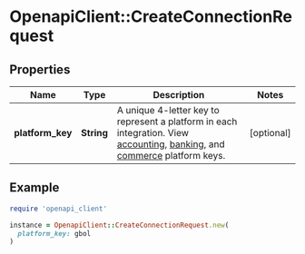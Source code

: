 # OpenapiClient::CreateConnectionRequest

## Properties

| Name | Type | Description | Notes |
| ---- | ---- | ----------- | ----- |
| **platform_key** | **String** | A unique 4-letter key to represent a platform in each integration. View [accounting](https://docs.codat.io/integrations/accounting/overview#platform-keys), [banking](https://docs.codat.io/integrations/banking/overview#platform-keys), and [commerce](https://docs.codat.io/integrations/commerce/overview#platform-keys) platform keys. | [optional] |

## Example

```ruby
require 'openapi_client'

instance = OpenapiClient::CreateConnectionRequest.new(
  platform_key: gbol
)
```

